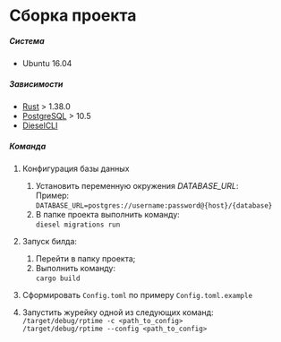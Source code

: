 # Сборка проекта

##### Система

* Ubuntu 16.04

##### Зависимости

+ [Rust][1] > 1.38.0
+ [PostgreSQL][2] > 10.5
+ [DieselCLI][3]

##### Команда

1. Конфигурация базы данных
    1. Установить переменную окружения _DATABASE_URL_:  
        Пример: `DATABASE_URL=postgres://username:password@{host}/{database}`
    2. В папке проекта выполнить команду:  
    `diesel migrations run`
        
2. Запуск билда:
    1. Перейти в папку проекта;
    2. Выполнить команду:  
        `cargo build`

3. Сформировать `Config.toml` по примеру `Config.toml.example`
4. Запустить журейку одной из следующих команд:  
    `/target/debug/rptime -c <path_to_config>`  
    `/target/debug/rptime --config <path_to_config>`

[1]: https://www.rust-lang.org/tools/install "Rust"
[2]: https://www.postgresql.org/download/ "PostreSQL"
[3]: https://github.com/diesel-rs/diesel/tree/v1.3.0/diesel_cli "DieselCLI"